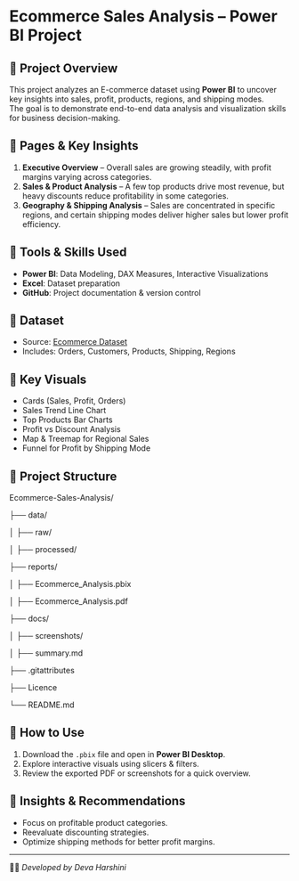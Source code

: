 # Ecommerce Sales Analysis – Power BI Project

## 🔹 Project Overview
This project analyzes an E-commerce dataset using **Power BI** to uncover key insights into sales, profit, products, regions, and shipping modes.  
The goal is to demonstrate end-to-end data analysis and visualization skills for business decision-making.  

## 🔹 Pages & Key Insights
1. **Executive Overview** – Overall sales are growing steadily, with profit margins varying across categories.  
2. **Sales & Product Analysis** – A few top products drive most revenue, but heavy discounts reduce profitability in some categories.  
3. **Geography & Shipping Analysis** – Sales are concentrated in specific regions, and certain shipping modes deliver higher sales but lower profit efficiency.  

## 🔹 Tools & Skills Used
- **Power BI**: Data Modeling, DAX Measures, Interactive Visualizations  
- **Excel**: Dataset preparation  
- **GitHub**: Project documentation & version control  

## 🔹 Dataset
- Source: [Ecommerce Dataset](https://docs.google.com/spreadsheets/d/14vmQPTG7jN-1VnIBrNDjZ7L6vqLZnVYA/edit?gid=1675989236#gid=1675989236)
- Includes: Orders, Customers, Products, Shipping, Regions  

## 🔹 Key Visuals
- Cards (Sales, Profit, Orders)  
- Sales Trend Line Chart  
- Top Products Bar Charts  
- Profit vs Discount Analysis  
- Map & Treemap for Regional Sales  
- Funnel for Profit by Shipping Mode  

## 🔹 Project Structure

Ecommerce-Sales-Analysis/

├── data/

│ ├── raw/

│ ├── processed/

├── reports/

│ ├── Ecommerce_Analysis.pbix

│ ├── Ecommerce_Analysis.pdf

├── docs/

│ ├── screenshots/

│ ├── summary.md

├── .gitattributes

├── Licence

└── README.md


## 🔹 How to Use
1. Download the `.pbix` file and open in **Power BI Desktop**.  
2. Explore interactive visuals using slicers & filters.  
3. Review the exported PDF or screenshots for a quick overview.  

## 🔹 Insights & Recommendations
- Focus on profitable product categories.  
- Reevaluate discounting strategies.  
- Optimize shipping methods for better profit margins.  

---
👨‍💻 *Developed by Deva Harshini*  


